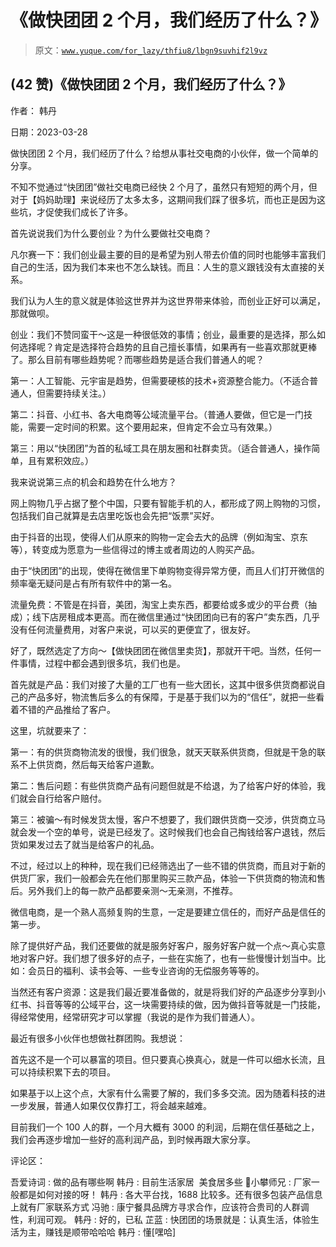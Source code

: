 # 《做快团团 2 个月，我们经历了什么？》

> 原文：[`www.yuque.com/for_lazy/thfiu8/lbgn9suvhif2l9vz`](https://www.yuque.com/for_lazy/thfiu8/lbgn9suvhif2l9vz)



## (42 赞)《做快团团 2 个月，我们经历了什么？》 

作者： 韩丹 

日期：2023-03-28 

做快团团 2 个月，我们经历了什么？给想从事社交电商的小伙伴，做一个简单的分享。 

不知不觉通过“快团团”做社交电商已经快 2 个月了，虽然只有短短的两个月，但对于【妈妈助理】来说经历了太多太多，这期间我们踩了很多坑，而也正是因为这些坑，才促使我们成长了许多。 

首先说说我们为什么要创业？为什么要做社交电商？ 

凡尔赛一下：我们创业最主要的目的是希望为别人带去价值的同时也能够丰富我们自己的生活，因为我们本来也不怎么缺钱。而且：人生的意义跟钱没有太直接的关系。 

我们认为人生的意义就是体验这世界并为这世界带来体验，而创业正好可以满足，那就做呗。 

创业：我们不赞同蛮干～这是一种很低效的事情；创业，最重要的是选择，那么如何选择呢？肯定是选择符合趋势的且自己擅长事情，如果再有一些喜欢那就更棒了。那么目前有哪些趋势呢？而哪些趋势是适合我们普通人的呢？ 

第一：人工智能、元宇宙是趋势，但需要硬核的技术+资源整合能力。（不适合普通人，但需要持续关注。） 

第二：抖音、小红书、各大电商等公域流量平台。（普通人要做，但它是一门技能，需要一定时间的积累。这个要用起来，但肯定不会立马有效果。） 

第三：用以“快团团”为首的私域工具在朋友圈和社群卖货。（适合普通人，操作简单，且有累积效应。） 

我来说说第三点的机会和趋势在什么地方？ 

网上购物几乎占据了整个中国，只要有智能手机的人，都形成了网上购物的习惯，包括我们自己就算是去店里吃饭也会先把“饭票”买好。 

由于抖音的出现，使得人们从原来的购物一定会去大的品牌（例如淘宝、京东等），转变成为愿意为一些信得过的博主或者周边的人购买产品。 

由于“快团团”的出现，使得在微信里下单购物变得异常方便，而且人们打开微信的频率毫无疑问是占有所有软件中的第一名。 

流量免费：不管是在抖音，美团，淘宝上卖东西，都要给或多或少的平台费（抽成）；线下店房租成本更高。而在微信里通过“快团团向已有的客户”卖东西，几乎没有任何流量费用，对客户来说，可以买的更便宜了，很友好。 

好了，既然选定了方向～【做快团团在微信里卖货】，那就开干吧。当然，任何一件事情，过程中都会遇到很多坑，我们也是。 

首先就是产品：我们对接了大量的工厂也有一些大团长，这其中很多供货商都说自己的产品多好，物流售后多么的有保障，于是基于我们以为的“信任”，就把一些看着不错的产品推给了客户。 

这里，坑就要来了： 

第一：有的供货商物流发的很慢，我们很急，就天天联系供货商，但就是干急的联系不上供货商，然后每天给客户道歉。 

第二：售后问题：有些供货商产品有问题但就是不给退，为了给客户好的体验，我们就会自行给客户赔付。 

第三：被骗～有时候发货太慢，客户不想要了，我们跟供货商一交涉，供货商立马就会发一个空的单号，说是已经发了。这时候我们也会自己掏钱给客户退钱，然后货如果发过去了就当是给客户的礼品。 

不过，经过以上的种种，现在我们已经筛选出了一些不错的供货商，而且对于新的供货厂家，我们一般都会先在他们那里购买三款产品，体验一下供货商的物流和售后。另外我们上的每一款产品都要亲测～无亲测，不推荐。 

微信电商，是一个熟人高频复购的生意，一定是要建立信任的，而好产品是信任的第一步。 

除了提供好产品，我们还要做的就是服务好客户，服务好客户就一个点～真心实意地对客户好。我们想了很多好的点子，一些在实施了，也有一些慢慢计划当中。比如：会员日的福利、读书会等、一些专业咨询的无偿服务等等的。 

当然还有客户资源：这是我们最近要准备做的，就是将我们好的产品逐步分享到小红书、抖音等等的公域平台，这一块需要持续的做，因为做抖音等就是一门技能，得经常使用，经常研究才可以掌握（我说的是作为我们普通人）。 

最近有很多小伙伴也想做社群团购。我想说： 

首先这不是一个可以暴富的项目。但只要真心换真心，就是一件可以细水长流，且可以持续积累下去的项目。 

如果基于以上这个点，大家有什么需要了解的，我们多多交流。因为随着科技的进一步发展，普通人如果仅仅靠打工，将会越来越难。 

目前我们一个 100 人的群，一个月大概有 3000 的利润，后期在信任基础之上，我们会再逐步增加一些好的高利润产品，到时候再跟大家分享。 

评论区： 

吾爱诗词 : 做的品有哪些啊 韩丹 : 目前生活家居  美食居多些 📌小攀师兄 : 厂家一般都是如何对接的呀！ 韩丹 : 各大平台找，1688 比较多。还有很多包装产品信息上就有厂家联系方式 冯驰 : 康宁餐具品牌方寻求合作，应该符合贵司的人群调性，利润可观。 韩丹 : 好的，已私 芷蓝 : 快团团的场景就是：认真生活，体验生活为主，赚钱是顺带哈哈哈 韩丹 : 懂[嘿哈]